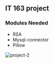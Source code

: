 ## IT 163 project
### Modules Needed
 - RSA
 - Mysql-connector
 - Pillow

![project-2](https://github.com/DewMA/Password_Manager_Python/assets/95680272/d277b88b-ab08-47bc-9f9b-ea717e21613c)
